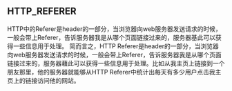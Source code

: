 ## HTTP_REFERER

HTTP中的Referer是header的一部分，当浏览器向web服务器发送请求的时候，一般会带上Referer，告诉服务器我是从哪个页面链接过来的，服务器基此可以获得一些信息用于处理。 
简而言之，HTTP 
Referer是header的一部分，当浏览器向web服务器发送请求的时候，一般会带上Referer，告诉服务器我是从哪个页面链接过来的，服务器藉此可以获得一些信息用于处理。比如从我主页上链接到一个朋友那里，他的服务器就能够从HTTP 
Referer中统计出每天有多少用户点击我主页上的链接访问他的网站。
